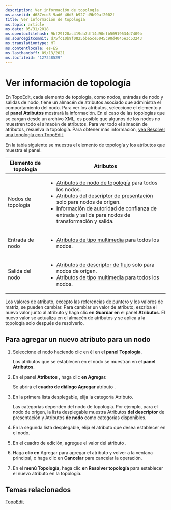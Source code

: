 ```yaml
---
description: Ver información de topología
ms.assetid: d687ecd3-9ad6-46d5-b927-d9b99af2002f
title: Ver información de topología
ms.topic: article
ms.date: 05/31/2018
ms.openlocfilehash: 9bf29f28ac419da7df14d90efb50919634d7409b
ms.sourcegitcommit: d75fc10b9f0825bbe5ce5045c90d4045e3c53243
ms.translationtype: MT
ms.contentlocale: es-ES
ms.lasthandoff: 09/13/2021
ms.locfileid: "127248529"
---
```

# <a name="viewing-topology-information"></a>Ver información de topología

En TopoEdit, cada elemento de topología, como nodos, entradas de nodo y salidas de nodo, tiene un almacén de atributos asociado que administra el comportamiento del nodo. Para ver los atributos, seleccione el elemento y el **panel Atributos** mostrará la información. En el caso de las topologías que se cargan desde un archivo XML, es posible que algunos de los nodos no muestren todo el almacén de atributos. Para ver todo el almacén de atributos, resuelva la topología. Para obtener más información, [vea Resolver una topología con TopoEdit](resolving-a-topology-with-topoedit.md).

En la tabla siguiente se muestra el elemento de topología y los atributos que muestra el panel.




| Elemento de topología | Atributos | 
|---------------|------------|
| Nodos de topología | <ul><li><a href="topology-node-attributes.md">Atributos de nodo de topología</a> para todos los nodos.<br /></li><li><a href="presentation-descriptor-attributes.md">Atributos del descriptor de presentación</a> solo para nodos de origen.<br /></li><li>Información de autoridad de confianza de entrada y salida para nodos de transformación y salida.<br /></li></ul> | 
| Entrada de nodo | <ul><li><a href="media-type-attributes.md">Atributos de tipo multimedia</a> para todos los nodos.</li></ul> | 
| Salida del nodo | <ul><li><a href="stream-descriptor-attributes.md">Atributos de descriptor de flujo</a> solo para nodos de origen.<br /></li><li><a href="media-type-attributes.md">Atributos de tipo multimedia</a> para todos los nodos.<br /></li></ul> | 




 

Los valores de atributo, excepto las referencias de puntero y los valores de matriz, se pueden cambiar. Para cambiar un valor de atributo, escriba el nuevo valor junto al atributo y haga clic **en Guardar en** el panel **Atributos**. El nuevo valor se actualiza en el almacén de atributos y se aplica a la topología solo después de resolverlo.

## <a name="to-add-a-new-attribute-for-a-node"></a>Para agregar un nuevo atributo para un nodo

1.  Seleccione el nodo haciendo clic en él en el **panel Topología**.

    Los atributos que se establecen en el nodo se muestran en el **panel Atributos**.

2.  En el panel **Atributos ,** haga clic **en Agregar.**

    Se abrirá el **cuadro de diálogo Agregar** atributo .

3.  En la primera lista desplegable, elija la categoría Atributo.

    Las categorías dependen del nodo de topología. Por ejemplo, para el nodo de origen, la lista desplegable muestra Atributos **del descriptor** de presentación y Atributos **de nodo** como categorías disponibles.

4.  En la segunda lista desplegable, elija el atributo que desea establecer en el nodo.

5.  En el cuadro de edición, agregue el valor del atributo .

6.  Haga **clic en** Agregar para agregar el atributo y volver a la ventana principal, o haga clic en **Cancelar** para cancelar la operación.

7.  En el **menú Topología,** haga clic **en Resolver topología** para establecer el nuevo atributo en la topología.

## <a name="related-topics"></a>Temas relacionados

<dl> <dt>

[TopoEdit](topoedit.md)
</dt> </dl>

 

 




